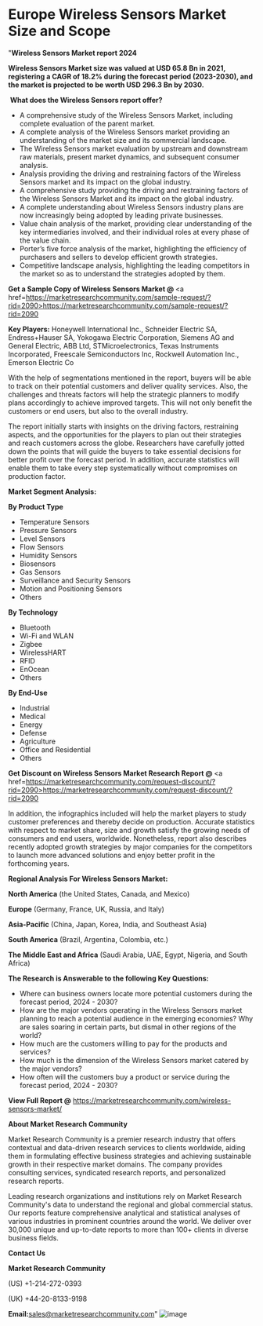 # Europe Wireless Sensors Market Size and Scope 
"<strong>Wireless Sensors Market report 2024</strong>

<strong>Wireless Sensors Market size was valued at USD 65.8 Bn in 2021, registering a CAGR of 18.2% during the forecast period (2023-2030), and the market is projected to be worth USD 296.3 Bn by 2030.</strong>

 <strong><b>What does the Wireless Sensors report offer?</b></strong>
<ul>
  <li>A comprehensive study of the Wireless Sensors Market, including complete evaluation of the parent market.</li>
  <li>A complete analysis of the Wireless Sensors market providing an understanding of the market size and its commercial landscape.</li>
  <li>The Wireless Sensors market evaluation by upstream and downstream raw materials, present market dynamics, and subsequent consumer analysis.</li>
  <li>Analysis providing the driving and restraining factors of the Wireless Sensors market and its impact on the global industry.</li>
  <li>A comprehensive study providing the driving and restraining factors of the Wireless Sensors Market and its impact on the global industry.</li>
  <li>A complete understanding about Wireless Sensors industry plans are now increasingly being adopted by leading private businesses.</li>
  <li>Value chain analysis of the market, providing clear understanding of the key intermediaries involved, and their individual roles at every phase of the value chain.</li>
  <li>Porter’s five force analysis of the market, highlighting the efficiency of purchasers and sellers to develop efficient growth strategies.</li>
  <li>Competitive landscape analysis, highlighting the leading competitors in the market so as to understand the strategies adopted by them.</li>
</ul>

<strong>Get a Sample Copy of Wireless Sensors Market @ </strong><a href=https://marketresearchcommunity.com/sample-request/?rid=2090><u>https://marketresearchcommunity.com/sample-request/?rid=2090</u></a>

<strong>Key Players:</strong> 
Honeywell International Inc., Schneider Electric SA, Endress+Hauser SA, Yokogawa Electric Corporation, Siemens AG and General Electric, ABB Ltd, STMicroelectronics, Texas Instruments Incorporated, Freescale Semiconductors Inc, Rockwell Automation Inc., Emerson Electric Co

With the help of segmentations mentioned in the report, buyers will be able to track on their potential customers and deliver quality services. Also, the challenges and threats factors will help the strategic planners to modify plans accordingly to achieve improved targets. This will not only benefit the customers or end users, but also to the overall industry.

The report initially starts with insights on the driving factors, restraining aspects, and the opportunities for the players to plan out their strategies and reach customers across the globe. Researchers have carefully jotted down the points that will guide the buyers to take essential decisions for better profit over the forecast period. In addition, accurate statistics will enable them to take every step systematically without compromises on production factor.

<strong>Market Segment Analysis:</strong>



<strong>By Product Type</strong>
<ul>
 	<li>Temperature Sensors</li>
 	<li>Pressure Sensors</li>
 	<li>Level Sensors</li>
 	<li>Flow Sensors</li>
 	<li>Humidity Sensors</li>
 	<li>Biosensors</li>
 	<li>Gas Sensors</li>
 	<li>Surveillance and Security Sensors</li>
 	<li>Motion and Positioning Sensors</li>
 	<li>Others</li>
</ul>
<strong>By Technology</strong>
<ul>
 	<li>Bluetooth</li>
 	<li>Wi-Fi and WLAN</li>
 	<li>Zigbee</li>
 	<li>WirelessHART</li>
 	<li>RFID</li>
 	<li>EnOcean</li>
 	<li>Others</li>
</ul>
<strong>By End-Use</strong>
<ul>
 	<li>Industrial</li>
 	<li>Medical</li>
 	<li>Energy</li>
 	<li>Defense</li>
 	<li>Agriculture</li>
 	<li>Office and Residential</li>
 	<li>Others</li>
</ul>

<strong>Get Discount on Wireless Sensors Market Research Report @ </b></strong><a href=https://marketresearchcommunity.com/request-discount/?rid=2090><u>https://marketresearchcommunity.com/request-discount/?rid=2090</u></a>

In addition, the infographics included will help the market players to study customer preferences and thereby decide on production. Accurate statistics with respect to market share, size and growth satisfy the growing needs of consumers and end users, worldwide. Nonetheless, report also describes recently adopted growth strategies by major companies for the competitors to launch more advanced solutions and enjoy better profit in the forthcoming years.

<strong>Regional Analysis For Wireless Sensors Market:</strong>

<strong>North America</strong> (the United States, Canada, and Mexico)

<strong>Europe</strong> (Germany, France, UK, Russia, and Italy)

<strong>Asia-Pacific</strong> (China, Japan, Korea, India, and Southeast Asia)

<strong>South America</strong> (Brazil, Argentina, Colombia, etc.)

<strong>The Middle East and Africa</strong> (Saudi Arabia, UAE, Egypt, Nigeria, and South Africa)

<strong>The Research is Answerable to the following Key Questions:</strong>
<ul>
 	<li>Where can business owners locate more potential customers during the forecast period, 2024 - 2030?</li>
 	<li>How are the major vendors operating in the Wireless Sensors market planning to reach a potential audience in the emerging economies? Why are sales soaring in certain parts, but dismal in other regions of the world?</li>
 	<li>How much are the customers willing to pay for the products and services?</li>
 	<li>How much is the dimension of the Wireless Sensors market catered by the major vendors?</li>
 	<li>How often will the customers buy a product or service during the forecast period, 2024 - 2030?</li>
</ul>

<strong>View Full Report @</strong> <a href=https://marketresearchcommunity.com/wireless-sensors-market/>https://marketresearchcommunity.com/wireless-sensors-market/</a>

<strong>About Market Research Community</strong>

Market Research Community is a premier research industry that offers contextual and data-driven research services to clients worldwide, aiding them in formulating effective business strategies and achieving sustainable growth in their respective market domains. The company provides consulting services, syndicated research reports, and personalized research reports.

Leading research organizations and institutions rely on Market Research Community's data to understand the regional and global commercial status. Our reports feature comprehensive analytical and statistical analyses of various industries in prominent countries around the world. We deliver over 30,000 unique and up-to-date reports to more than 100+ clients in diverse business fields.

<strong>Contact Us</strong>

<strong>Market Research Community</strong>

(US) +1-214-272-0393

(UK) +44-20-8133-9198

<strong>Email:</strong>sales@marketresearchcommunity.com"
![image](https://github.com/krutikad1522/marketresearchcommunity/assets/158283933/1a61be94-a760-48ad-8cf1-84816b13ff20)
